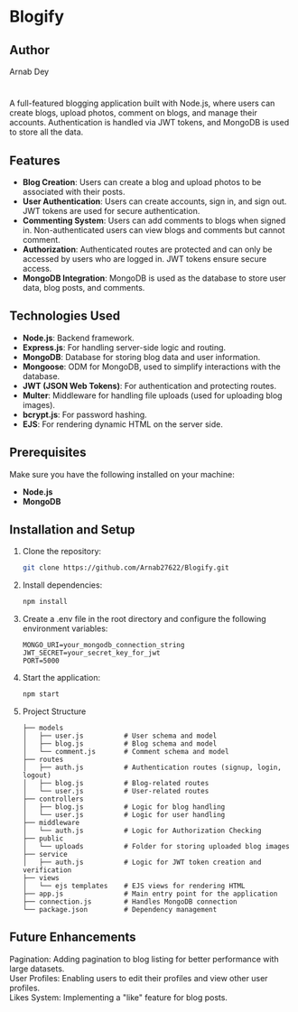 # Blogify

## Author
  Arnab Dey
#
A full-featured blogging application built with Node.js, where users can create blogs, upload photos, comment on blogs, and manage their accounts. Authentication is handled via JWT tokens, and MongoDB is used to store all the data.

## Features

- **Blog Creation**: Users can create a blog and upload photos to be associated with their posts.
- **User Authentication**: Users can create accounts, sign in, and sign out. JWT tokens are used for secure authentication.
- **Commenting System**: Users can add comments to blogs when signed in. Non-authenticated users can view blogs and comments but cannot comment.
- **Authorization**: Authenticated routes are protected and can only be accessed by users who are logged in. JWT tokens ensure secure access.
- **MongoDB Integration**: MongoDB is used as the database to store user data, blog posts, and comments.
  
## Technologies Used

- **Node.js**: Backend framework.
- **Express.js**: For handling server-side logic and routing.
- **MongoDB**: Database for storing blog data and user information.
- **Mongoose**: ODM for MongoDB, used to simplify interactions with the database.
- **JWT (JSON Web Tokens)**: For authentication and protecting routes.
- **Multer**: Middleware for handling file uploads (used for uploading blog images).
- **bcrypt.js**: For password hashing.
- **EJS**: For rendering dynamic HTML on the server side.

## Prerequisites

Make sure you have the following installed on your machine:

- **Node.js**
- **MongoDB**

## Installation and Setup

1. Clone the repository:
   ```bash
   git clone https://github.com/Arnab27622/Blogify.git
2. Install dependencies:
   ```bash
   npm install
3. Create a .env file in the root directory and configure the following environment variables:
   ```
   MONGO_URI=your_mongodb_connection_string
   JWT_SECRET=your_secret_key_for_jwt
   PORT=5000
4. Start the application:
   ```bash
   npm start
5. Project Structure
   ```
   ├── models
   │   ├── user.js          # User schema and model
   │   ├── blog.js          # Blog schema and model
   │   └── comment.js       # Comment schema and model
   ├── routes
   │   ├── auth.js          # Authentication routes (signup, login, logout)
   │   ├── blog.js          # Blog-related routes
   │   └── user.js          # User-related routes
   ├── controllers
   │   ├── blog.js          # Logic for blog handling
   │   └── user.js          # Logic for user handling
   ├── middleware
   │   └── auth.js          # Logic for Authorization Checking
   ├── public
   │   └── uploads          # Folder for storing uploaded blog images
   ├── service
   │   ├── auth.js          # Logic for JWT token creation and verification
   ├── views
   │   └── ejs templates    # EJS views for rendering HTML
   ├── app.js               # Main entry point for the application
   ├── connection.js        # Handles MongoDB connection
   └── package.json         # Dependency management

## Future Enhancements
  Pagination: Adding pagination to blog listing for better performance with large datasets.<br>
  User Profiles: Enabling users to edit their profiles and view other user profiles.<br>
  Likes System: Implementing a "like" feature for blog posts.
